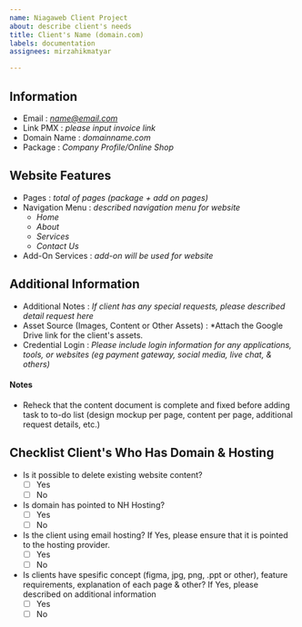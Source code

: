 ```yaml
---
name: Niagaweb Client Project
about: describe client's needs
title: Client's Name (domain.com)
labels: documentation
assignees: mirzahikmatyar

---
```

## Information
* Email :  *name@email.com*
* Link PMX : *please input invoice link*
* Domain Name : *domainname.com*
* Package : *Company Profile/Online Shop*

## Website Features
* Pages : *total of pages (package + add on pages)*
* Navigation Menu : *described navigation menu for website*
  - *Home*
  - *About*
  - *Services*
  - *Contact Us*
* Add-On Services : *add-on will be used for website*

## Additional Information
* Additional Notes : *If client has any special requests, please described detail request here*
* Asset Source (Images, Content or Other Assets) : *Attach the Google Drive link for the client's assets.
* Credential Login : *Please include login information for any applications, tools, or websites (eg payment gateway, social media, live chat, & others)*

#### Notes
- Reheck that the content document is complete and fixed before adding  task to  to-do list (design mockup per page, content per page, additional request details, etc.) 

## Checklist Client's Who Has Domain & Hosting
* Is it possible to delete existing website content? 
  - [ ] Yes
  - [ ] No
* Is domain has pointed to NH Hosting? 
  - [ ] Yes
  - [ ] No
* Is the client using email hosting? If Yes, please ensure that it is pointed to the hosting provider. 
  - [ ] Yes
  - [ ] No
* Is clients have spesific concept (figma, jpg, png, .ppt or other), feature requirements, explanation of each page & other? If Yes, please described on additional information 
  - [ ] Yes
  - [ ] No
